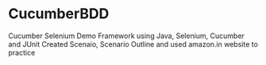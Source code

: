 # CucumberBDD
Cucumber Selenium Demo Framework using Java, Selenium, Cucumber and JUnit
Created Scenaio, Scenario Outline and used amazon.in website to practice
